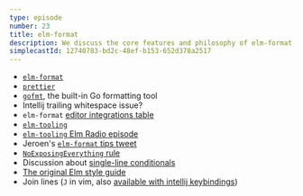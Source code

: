 ```yaml
---
type: episode
number: 23
title: elm-format
description: We discuss the core features and philosophy of elm-format, as well as some hidden productivity tricks for getting more out of it.
simplecastId: 12740783-bd2c-48ef-b153-652d378a2517
---
```


- [`elm-format`](https://github.com/avh4/elm-format)
- [`prettier`](https://prettier.io/)
- [`gofmt`](https://golang.org/cmd/gofmt/), the built-in Go formatting tool
- Intellij trailing whitespace issue?
- `elm-format` [editor integrations table](https://github.com/avh4/elm-format#editor-integration)
- [`elm-tooling`](https://elm-tooling.github.io/elm-tooling-cli/)
- [`elm-tooling` Elm Radio episode](https://elm-radio.com/episode/elm-tooling)
- Jeroen's [`elm-format` tips tweet](https://twitter.com/jfmengels/status/1301567608223825922)
- [`NoExposingEverything` rule](https://package.elm-lang.org/packages/jfmengels/elm-review-common/latest/NoExposingEverything)
- Discussion about [single-line conditionals](https://github.com/avh4/elm-format/issues/209)
- [The original Elm style guide](https://twitter.com/jfmengels/status/1301567608223825922)
- Join lines (`J` in vim, also [available with intellij keybindings](https://www.jetbrains.com/help/idea/working-with-source-code.html))
